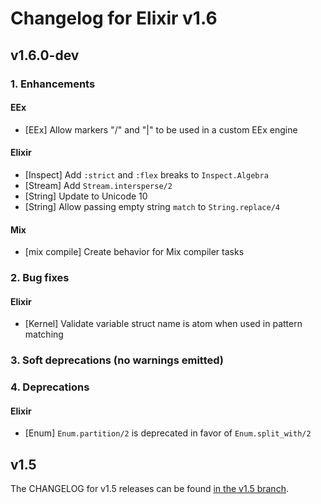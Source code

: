 # Changelog for Elixir v1.6

## v1.6.0-dev

### 1. Enhancements

#### EEx

  * [EEx] Allow markers "/" and "|" to be used in a custom EEx engine

#### Elixir

  * [Inspect] Add `:strict` and `:flex` breaks to `Inspect.Algebra`
  * [Stream] Add `Stream.intersperse/2`
  * [String] Update to Unicode 10
  * [String] Allow passing empty string `match` to `String.replace/4`

#### Mix

  * [mix compile] Create behavior for Mix compiler tasks

### 2. Bug fixes

#### Elixir

  * [Kernel] Validate variable struct name is atom when used in pattern matching

### 3. Soft deprecations (no warnings emitted)

### 4. Deprecations

#### Elixir

  * [Enum] `Enum.partition/2` is deprecated in favor of `Enum.split_with/2`

## v1.5

The CHANGELOG for v1.5 releases can be found [in the v1.5 branch](https://github.com/elixir-lang/elixir/blob/v1.5/CHANGELOG.md).

